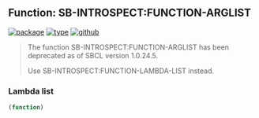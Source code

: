 ## Function: SB-INTROSPECT:FUNCTION-ARGLIST
[![package](https://img.shields.io/badge/Package-SB--INTROSPECT-5f9ea0.svg?style=social&colorA=999999)](../) [![type](https://img.shields.io/badge/Type-Function-5f9ea0.svg?style=social&colorA=999999)](../#function) [![github](https://img.shields.io/badge/GitHub-View_the_source-5f9ea0.svg?style=social&colorA=999999&logo=github)](https://github.com/sbcl/sbcl/blob/master/contrib/sb-introspect/introspect.lisp/) 

> The function SB-INTROSPECT:FUNCTION-ARGLIST has been deprecated as of SBCL version 1.0.24.5.
> 
> Use SB-INTROSPECT:FUNCTION-LAMBDA-LIST instead.

### Lambda list
```cl
(function)
```
